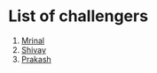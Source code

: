 # List of challengers
1. [Mrinal](https://github.com/mrinal1224)
2. [Shivay](https://github.com/shivaylamba)
3. [Prakash](https://github.com/PrakashGatiyala)
